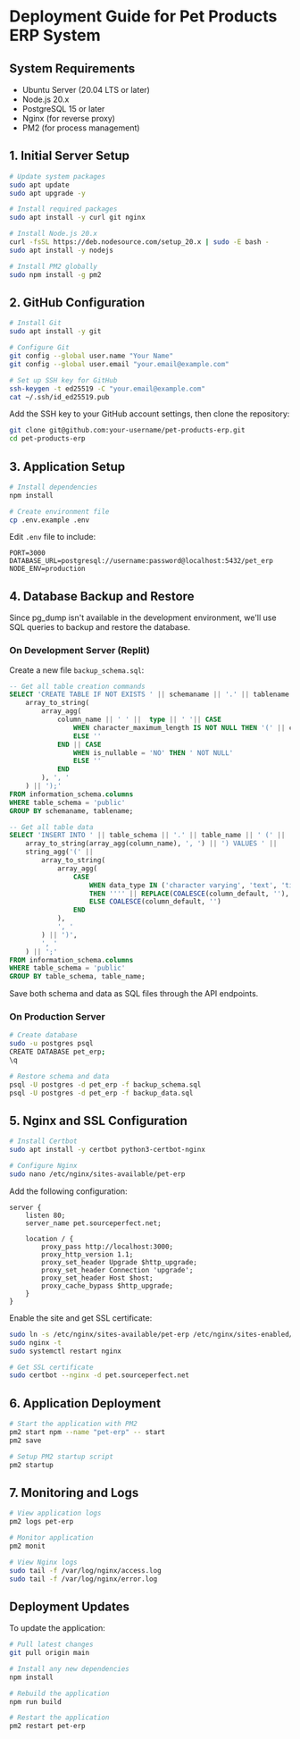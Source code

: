 # Deployment Guide for Pet Products ERP System

## System Requirements
- Ubuntu Server (20.04 LTS or later)
- Node.js 20.x
- PostgreSQL 15 or later
- Nginx (for reverse proxy)
- PM2 (for process management)

## 1. Initial Server Setup

```bash
# Update system packages
sudo apt update
sudo apt upgrade -y

# Install required packages
sudo apt install -y curl git nginx

# Install Node.js 20.x
curl -fsSL https://deb.nodesource.com/setup_20.x | sudo -E bash -
sudo apt install -y nodejs

# Install PM2 globally
sudo npm install -g pm2
```

## 2. GitHub Configuration

```bash
# Install Git
sudo apt install -y git

# Configure Git
git config --global user.name "Your Name"
git config --global user.email "your.email@example.com"

# Set up SSH key for GitHub
ssh-keygen -t ed25519 -C "your.email@example.com"
cat ~/.ssh/id_ed25519.pub
```

Add the SSH key to your GitHub account settings, then clone the repository:

```bash
git clone git@github.com:your-username/pet-products-erp.git
cd pet-products-erp
```

## 3. Application Setup

```bash
# Install dependencies
npm install

# Create environment file
cp .env.example .env
```

Edit `.env` file to include:
```env
PORT=3000
DATABASE_URL=postgresql://username:password@localhost:5432/pet_erp
NODE_ENV=production
```

## 4. Database Backup and Restore

Since pg_dump isn't available in the development environment, we'll use SQL queries to backup and restore the database.

### On Development Server (Replit)
Create a new file `backup_schema.sql`:

```sql
-- Get all table creation commands
SELECT 'CREATE TABLE IF NOT EXISTS ' || schemaname || '.' || tablename || ' (' ||
    array_to_string(
        array_agg(
            column_name || ' ' ||  type || ' '|| CASE 
                WHEN character_maximum_length IS NOT NULL THEN '(' || character_maximum_length || ')'
                ELSE ''
            END || CASE 
                WHEN is_nullable = 'NO' THEN ' NOT NULL'
                ELSE ''
            END
        ), ', '
    ) || ');'
FROM information_schema.columns
WHERE table_schema = 'public'
GROUP BY schemaname, tablename;

-- Get all table data
SELECT 'INSERT INTO ' || table_schema || '.' || table_name || ' (' ||
    array_to_string(array_agg(column_name), ', ') || ') VALUES ' ||
    string_agg('(' || 
        array_to_string(
            array_agg(
                CASE 
                    WHEN data_type IN ('character varying', 'text', 'timestamp', 'date')
                    THEN '''' || REPLACE(COALESCE(column_default, ''), '''', '''''') || ''''
                    ELSE COALESCE(column_default, '')
                END
            ),
            ', '
        ) || ')',
        ', '
    ) || ';'
FROM information_schema.columns
WHERE table_schema = 'public'
GROUP BY table_schema, table_name;
```

Save both schema and data as SQL files through the API endpoints.

### On Production Server

```bash
# Create database
sudo -u postgres psql
CREATE DATABASE pet_erp;
\q

# Restore schema and data
psql -U postgres -d pet_erp -f backup_schema.sql
psql -U postgres -d pet_erp -f backup_data.sql
```

## 5. Nginx and SSL Configuration

```bash
# Install Certbot
sudo apt install -y certbot python3-certbot-nginx

# Configure Nginx
sudo nano /etc/nginx/sites-available/pet-erp
```

Add the following configuration:

```nginx
server {
    listen 80;
    server_name pet.sourceperfect.net;

    location / {
        proxy_pass http://localhost:3000;
        proxy_http_version 1.1;
        proxy_set_header Upgrade $http_upgrade;
        proxy_set_header Connection 'upgrade';
        proxy_set_header Host $host;
        proxy_cache_bypass $http_upgrade;
    }
}
```

Enable the site and get SSL certificate:

```bash
sudo ln -s /etc/nginx/sites-available/pet-erp /etc/nginx/sites-enabled/
sudo nginx -t
sudo systemctl restart nginx

# Get SSL certificate
sudo certbot --nginx -d pet.sourceperfect.net
```

## 6. Application Deployment

```bash
# Start the application with PM2
pm2 start npm --name "pet-erp" -- start
pm2 save

# Setup PM2 startup script
pm2 startup
```

## 7. Monitoring and Logs

```bash
# View application logs
pm2 logs pet-erp

# Monitor application
pm2 monit

# View Nginx logs
sudo tail -f /var/log/nginx/access.log
sudo tail -f /var/log/nginx/error.log
```

## Deployment Updates

To update the application:

```bash
# Pull latest changes
git pull origin main

# Install any new dependencies
npm install

# Rebuild the application
npm run build

# Restart the application
pm2 restart pet-erp